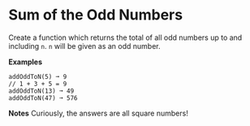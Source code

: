 # Sum of the Odd Numbers


Create a function which returns the total of all odd numbers up to and including `n`. `n` will be given as an odd number.

**Examples**
```
addOddToN(5) ➞ 9
// 1 + 3 + 5 = 9
addOddToN(13) ➞ 49
addOddToN(47) ➞ 576
```

**Notes**
Curiously, the answers are all square numbers!
